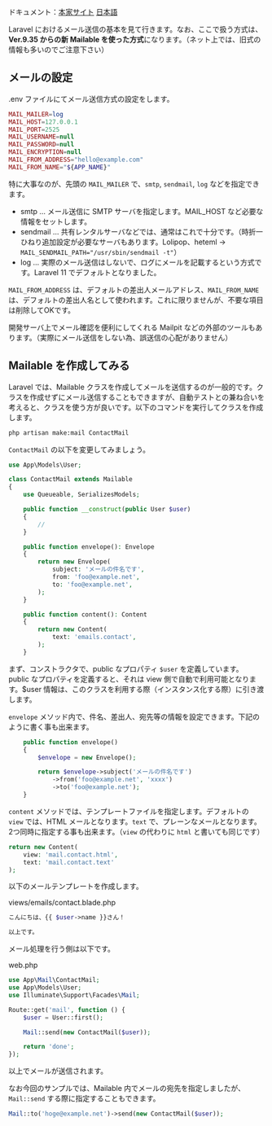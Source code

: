 ドキュメント：[本家サイト](https://laravel.com/docs/11.x/mail) [日本語](https://readouble.com/laravel/11.x/ja/mail.html)

Laravel におけるメール送信の基本を見て行きます。なお、ここで扱う方式は、**Ver.9.35 からの新 Mailable を使った方式**になります。（ネット上では、旧式の情報も多いのでご注意下さい）

## メールの設定
.env ファイルにてメール送信方式の設定をします。

```php
MAIL_MAILER=log
MAIL_HOST=127.0.0.1
MAIL_PORT=2525
MAIL_USERNAME=null
MAIL_PASSWORD=null
MAIL_ENCRYPTION=null
MAIL_FROM_ADDRESS="hello@example.com"
MAIL_FROM_NAME="${APP_NAME}"
```

特に大事なのが、先頭の `MAIL_MAILER` で、`smtp`, `sendmail`, `log` などを指定できます。

- smtp … メール送信に SMTP サーバを指定します。MAIL_HOST など必要な情報をセットします。
- sendmail … 共有レンタルサーバなどでは、通常はこれで十分です。（時折一ひねり追加設定が必要なサーバもあります。Lolipop、heteml → `MAIL_SENDMAIL_PATH="/usr/sbin/sendmail -t"`）
- log … 実際のメール送信はしないで、ログにメールを記載するという方式です。Laravel 11 でデフォルトとなりました。

`MAIL_FROM_ADDRESS` は、デフォルトの差出人メールアドレス、`MAIL_FROM_NAME` は、デフォルトの差出人名として使われます。これに限りませんが、不要な項目は削除してOKです。

開発サーバ上でメール確認を便利にしてくれる Mailpit などの外部のツールもあります。（実際にメール送信をしない為、誤送信の心配がありません）

## Mailable を作成してみる
Laravel では、Mailable クラスを作成してメールを送信するのが一般的です。クラスを作成せずにメール送信することもできますが、自動テストとの兼ね合いを考えると、クラスを使う方が良いです。以下のコマンドを実行してクラスを作成します。

```bash
php artisan make:mail ContactMail
```

`ContactMail` の以下を変更してみましょう。

```php
use App\Models\User;

class ContactMail extends Mailable
{
    use Queueable, SerializesModels;

    public function __construct(public User $user)
    {
        //
    }

    public function envelope(): Envelope
    {
        return new Envelope(
            subject: 'メールの件名です',
            from: 'foo@example.net',
            to: 'foo@example.net',
        );
    }

    public function content(): Content
    {
        return new Content(
            text: 'emails.contact',
        );
    }
```

まず、コンストラクタで、public なプロパティ `$user` を定義しています。 public なプロパティを定義すると、それは view 側で自動で利用可能となります。$user 情報は、このクラスを利用する際（インスタンス化する際）に引き渡します。

`envelope` メソッド内で、件名、差出人、宛先等の情報を設定できます。下記のように書く事も出来ます。
```php
    public function envelope()
    {
        $envelope = new Envelope();

        return $envelope->subject('メールの件名です')
            ->from('foo@example.net', 'xxxx')
            ->to('foo@example.net');
    }
```

`content` メソッドでは、テンプレートファイルを指定します。デフォルトの `view` では、HTML メールとなります。`text` で、プレーンなメールとなります。2つ同時に指定する事も出来ます。（`view` の代わりに `html` と書いても同じです）

```php
return new Content(
    view: 'mail.contact.html',
    text: 'mail.contact.text'
);
```

以下のメールテンプレートを作成します。

views/emails/contact.blade.php
```php
こんにちは、{{ $user->name }}さん！

以上です。
```

メール処理を行う側は以下です。

web.php
```php
use App\Mail\ContactMail;
use App\Models\User;
use Illuminate\Support\Facades\Mail;

Route::get('mail', function () {
    $user = User::first();

    Mail::send(new ContactMail($user));

    return 'done';
});
```

以上でメールが送信されます。

なお今回のサンプルでは、Mailable 内でメールの宛先を指定しましたが、`Mail::send` する際に指定することもできます。
```php
Mail::to('hoge@example.net')->send(new ContactMail($user));
```
